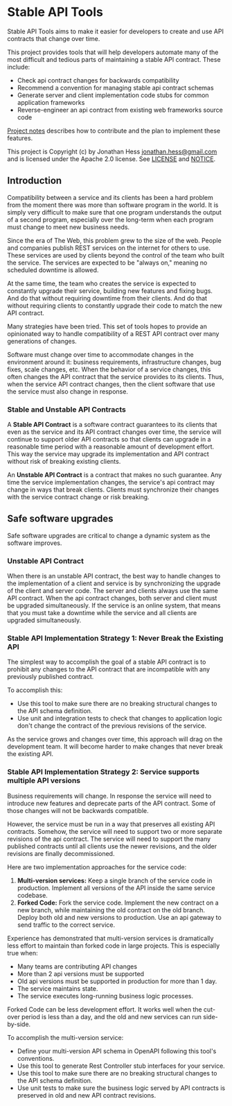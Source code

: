 Stable API Tools
==============

Stable API Tools aims to make it easier for developers to create and use API contracts that change over time. 

This project provides tools that will help developers automate many of the most difficult and tedious
parts of maintaining a stable API contract. These include:  

- Check api contract changes for backwards compatibility
- Recommend a convention for managing stable api contract schemas
- Generate server and client implementation code stubs for common application frameworks
- Reverse-engineer an api contract from existing web frameworks source code

[Project notes](docs/project.md) describes how to contribute and the plan
to implement these features. 

This project is Copyright (c) by Jonathan Hess <jonathan.hess@gmail.com> and is 
licensed under the Apache 2.0 license. See [LICENSE](LICENSE) and [NOTICE](NOTICE).

## Introduction 

Compatibility between a service and its clients has been a hard problem from the moment there was
more than software program in the world. It is simply very difficult to make sure that one program understands
the output of a second program, especially over the long-term when each program must change to meet 
new business needs.  

Since the era of The Web, this problem grew to the size of the web. People and companies publish REST services
on the internet for others to use. These services are used by clients beyond the control of the
team who built the service. The services are expected to be "always on," meaning no 
scheduled downtime is allowed.

At the same time, the team who creates the service is expected to constantly upgrade their service, 
building new features and fixing bugs. And do that without requiring downtime from their clients. 
And do that without requiring clients to constantly upgrade their code to match the new API contract.

Many strategies have been tried. This set of tools hopes to provide an opinionated way to handle compatibility
of a REST API contract over many generations of changes.  

Software must change over time to accommodate changes in the environment around it: business requirements, 
infrastructure changes, bug fixes, scale changes, etc. When the behavior of a service changes, this often
changes the API contract that the service provides to its clients. Thus, when the service API contract
changes, then the client software that use the service must also change in response.

### Stable and Unstable API Contracts

A **Stable API Contract** is a software contract guarantees to its clients that even as the service and its
API contract changes over time, the service will continue to support older API contracts so that
clients can upgrade in a reasonable time period with a reasonable amount of development effort. This way the service
may upgrade its implementation and API contract without risk of breaking existing clients. 

An **Unstable API Contract** is a contract that makes no such guarantee. Any time the service implementation changes,
the service's api contract may change in ways that break clients. Clients must synchronize their changes with the 
service contract change or risk breaking.

## Safe software upgrades

Safe software upgrades are critical to change a dynamic system as the software improves.  

### Unstable API Contract

When there is an unstable API contract, the best way to handle changes to the implementation of a client and service
is by synchronizing the upgrade of the client and server code. 
The server and clients always use the same API contract. 
When the api contract changes, both server and client must be upgraded simultaneously. 
If the service is an online system, that means that you must take a downtime while the service
and all clients are upgraded simultaneously. 

### Stable API Implementation Strategy 1: Never Break the Existing API

The simplest way to accomplish the goal of a stable API contract is to
prohibit any changes to the API contract that are incompatible with any
previously published contract.

To accomplish this:

- Use this tool to make sure there are no breaking structural changes to
  the API schema definition.
- Use unit and integration tests to check that changes to application
  logic don't change the contract of the previous revisions of the
  service.

As the service grows and changes over time, this approach will drag on
the development team. It will become harder to make changes that never
break the existing API.

### Stable API Implementation Strategy 2: Service supports multiple API versions

Business requirements will change. In response the service
will need to introduce new features and deprecate parts of the API
contract. Some of those changes will not be backwards compatible.

However, the service must be run in a way that preserves all existing
API contracts. Somehow, the service will need to support two or more
separate revisions of the api contract. The service will need to support
the many published contracts until all clients use the newer revisions,
and the older revisions are finally decommissioned.

Here are two implementation approaches for the service code:

1.  **Multi-version services:** Keep a single branch of the service code
    in production. Implement all versions of the API inside the same
    service codebase.
2.  **Forked Code:** Fork the service code. Implement the new contract
    on a new branch, while maintaining the old contract on the old
    branch. Deploy both old and new versions to production. Use an api
    gateway to send traffic to the correct service.

Experience has demonstrated that multi-version services is dramatically
less effort to maintain than forked code in large projects. This is
especially true when:

- Many teams are contributing API changes
- More than 2 api versions must be supported
- Old api versions must be supported in production for more than 1 day.
- The service maintains state.
- The service executes long-running business logic processes.

Forked Code can be less development effort. It works well when the
cut-over period is less than a day, and the old and new services can run
side-by-side.

To accomplish the multi-version service:

- Define your multi-version API schema in OpenAPI following this tool's
  conventions.
- Use this tool to generate Rest Controller stub interfaces for your
  service.
- Use this tool to make sure there are no breaking structural changes to
  the API schema definition.
- Use unit tests to make sure the business logic served by API contracts
  is preserved in old and new API contract revisions.


